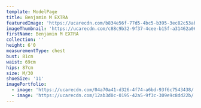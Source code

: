```yaml
---
template: ModelPage
title: Benjamin M EXTRA
featuredImage: 'https://ucarecdn.com/b834e56f-77d5-4bc5-b395-3ec82c53ab5c/'
imageThumbnail: 'https://ucarecdn.com/c88c9b32-9f37-4cee-b15f-a31462a06d77/'
firstName: Benjamin M EXTRA
collection: ''
height: 6'0
measurementType: chest
bust: 81cm
waist: 69cm
hips: 87cm
size: M/30
shoeSize: '11'
imagePortfolio:
  - image: 'https://ucarecdn.com/04a70a41-d326-4f74-a6bd-93f6c7543438/'
  - image: 'https://ucarecdn.com/12ab3d0c-0195-42a5-9f3c-309e9c8dd22b/'
---
```


